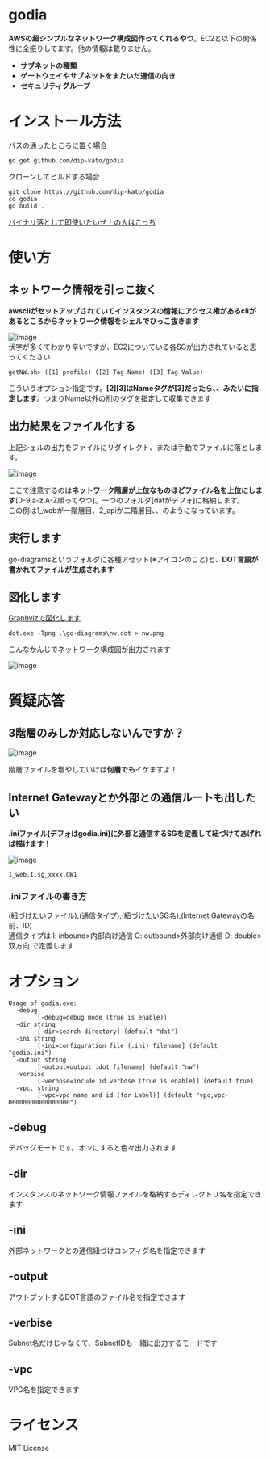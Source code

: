 # godia

**AWSの超シンプルなネットワーク構成図作ってくれるやつ**。EC2と以下の関係性に全振りしてます。他の情報は載りません。

- **サブネットの種類**
- **ゲートウェイやサブネットをまたいだ通信の向き**
- **セキュリティグループ**

# インストール方法

パスの通ったところに置く場合

```
go get github.com/dip-kato/godia
```

クローンしてビルドする場合

```
git clone https://github.com/dip-kato/godia
cd godia
go build .
```

[バイナリ落として即使いたいぜ！の人はこっち](https://github.com/dip-kato/godia/releases)

# 使い方

## ネットワーク情報を引っこ抜く

**awscliがセットアップされていてインスタンスの情報にアクセス権があるcliがあるところからネットワーク情報をシェルでひっこ抜きます**

![image](https://user-images.githubusercontent.com/95202883/143992948-d95b3f33-6ead-463f-b426-86cd002d7324.png)
<br>
伏字が多くてわかり辛いですが、EC2についている各SGが出力されていると思ってください

```
getNW.sh> ([1] profile) ([2] Tag Name) ([3] Tag Value)
```

こういうオプション指定です。**[2][3]はNameタグが[3]だったら、、みたいに指定します**。つまりName以外の別のタグを指定して収集できます

## 出力結果をファイル化する

上記シェルの出力をファイルにリダイレクト、または手動でファイルに落とします。<br>

![image](https://user-images.githubusercontent.com/95202883/143993303-c99217fb-8085-48fd-a8f9-c8090d1508df.png)

ここで注意するのは**ネットワーク階層が上位なものほどファイル名を上位にします**[0-9,a-z,A-Z順ってやつ]。一つのフォルダ[datがデフォ]に格納します。<br>
この例は1_webが一階層目、2_apiが二階層目、、のようになっています。<br>

## 実行します

go-diagramsというフォルダに各種アセット(※アイコンのこと)と、**DOT言語が書かれてファイルが生成されます**<br>

## 図化します

[Graphvizで図化します](https://graphviz.org/)

```
dot.exe -Tpng .\go-diagrams\nw.dot > nw.png
```

こんなかんじでネットワーク構成図が出力されます

![image](https://user-images.githubusercontent.com/95202883/143993526-91f5bf28-bd91-46f2-bb09-bb8e67efd280.png)

# 質疑応答
## 3階層のみしか対応しないんですか？

![image](https://user-images.githubusercontent.com/95202883/143993593-30ba60d8-83a6-4552-9439-8f84463057cf.png)

階層ファイルを増やしていけば**何層でも**イケますよ！

## Internet Gatewayとか外部との通信ルートも出したい

**.iniファイル(デフォはgodia.ini)に外部と通信するSGを定義して紐づけてあげれば描けます！**

![image](https://user-images.githubusercontent.com/95202883/143993727-81264698-fdfa-492e-9aaf-322dd45d70b1.png)

```
1_web,I,sg_xxxx,GW1
```

### .iniファイルの書き方

(紐づけたいファイル),(通信タイプ),(紐づけたいSG名),(Internet Gatewayの名前、ID)<br>
通信タイプは I: inbound>内部向け通信 O: outbound>外部向け通信 D: double>双方向 で定義します<br>

# オプション

```
Usage of godia.exe:
  -debug
        [-debug=debug mode (true is enable)]
  -dir string
        [-dir=search directory] (default "dat")
  -ini string
        [-ini=configuration file (.ini) filename] (default "godia.ini")
  -output string
        [-output=output .dot filename] (default "nw")
  -verbise
        [-verbose=incude id verbose (true is enable)] (default true)
  -vpc, string
        [-vpc=vpc name and id (for Label)] (default "vpc,vpc-00000000000000000")
```

## -debug

デバッグモードです。オンにすると色々出力されます

## -dir
インスタンスのネットワーク情報ファイルを格納するディレクトリ名を指定できます

## -ini

外部ネットワークとの通信紐づけコンフィグ名を指定できます

## -output

アウトプットするDOT言語のファイル名を指定できます

## -verbise

Subnet名だけじゃなくて、SubnetIDも一緒に出力するモードです

## -vpc

VPC名を指定できます

# ライセンス
MIT License
